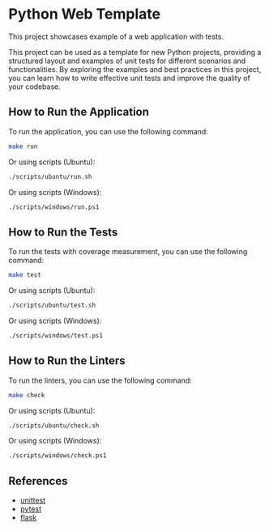 # Python Web Template

This project showcases example of a web application with tests.

This project can be used as a template for new Python projects, providing a structured layout and examples of unit tests for different scenarios and functionalities. By exploring the examples and best practices in this project, you can learn how to write effective unit tests and improve the quality of your codebase.

## How to Run the Application

To run the application, you can use the following command:

```bash
make run
```

Or using scripts (Ubuntu):

```bash
./scripts/ubuntu/run.sh
```

Or using scripts (Windows):

```bash
./scripts/windows/run.ps1
```

## How to Run the Tests

To run the tests with coverage measurement, you can use the following command:

```bash
make test
```

Or using scripts (Ubuntu):

```bash
./scripts/ubuntu/test.sh
```

Or using scripts (Windows):

```bash
./scripts/windows/test.ps1
```

## How to Run the Linters

To run the linters, you can use the following command:

```bash
make check
```

Or using scripts (Ubuntu):

```bash
./scripts/ubuntu/check.sh
```

Or using scripts (Windows):

```bash
./scripts/windows/check.ps1
```

## References

- [unittest](https://docs.python.org/3/library/unittest.html)
- [pytest](https://docs.pytest.org/en/latest/)
- [flask](https://flask.palletsprojects.com/en/latest/)
